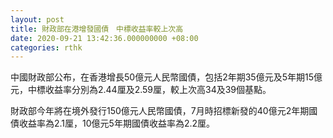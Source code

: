 ```yaml
---
layout: post
title: 財政部在港增發國債　中標收益率較上次高
date: 2020-09-21 13:42:36.000000000 +08:00
categories: rthk
---
```


中國財政部公布，在香港增長50億元人民幣國債，包括2年期35億元及5年期15億元，中標收益率分別為2.44厘及2.59厘，較上次高34及39個基點。

財政部今年將在境外發行150億元人民幣國債，7月時招標新發的40億元2年期國債收益率為2.1厘，10億元5年期國債收益率為2.2厘。
